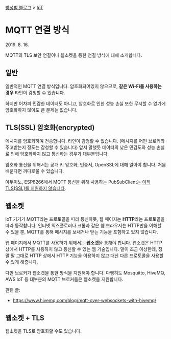 [방성범 블로그](/README.md) > [IoT](/iot.md)

# MQTT 연결 방식

<time id="date-published" datetime="2019-08-16">2019. 8. 16.</time>

MQTT의 TLS 보안 연결이나 웹소켓을 통한 연결 방식에 대해 소개합니다.

## 일반

일반적인 MQTT 연결 방식입니다. 암호화되어있지 않으므로, **같은 Wi-Fi를 사용하는 경우** 타인이 감청할 수 있습니다.

하지만 어차피 민감한 데이터도 아니고, 암호화로 인한 성능 손실 또한 무시할 수 없기에 암호화하지 않아도 큰 문제는 없습니다.

## TLS(SSL) 암호화(encrypted)

메시지를 암호화하여 전송합니다. 타인이 감청할 수 없습니다. (메시지를 어떤 브로커와 주고받는지 정도는 감청할 수 있습니다) 앞서 말했듯 데이터의 낮은 민감도와 성능 손실로 인해 암호화하지 않고 통신하는 경우가 대부분입니다.

암호화 통신을 위해서는 공개 키 암호화, 인증서, OpenSSL에 대해 알아야 합니다. 처음 배운다면 까다로울 수 있습니다.

아두이노, ESP8266에서 MQTT 통신을 위해 사용하는 PubSubClient는 [아직 TLS(SSL)를 지원하지 않습니다](https://github.com/knolleary/pubsubclient/issues/462).

## 웹소켓

IoT 기기가 MQTT라는 프로토콜을 따라 통신하듯, 웹 페이지는 **HTTP**라는 프로토콜을 따라 동작합니다. 인터넷 익스플로러나 크롬과 같은 웹 브라우저는 HTTP만을 이해할 수 있을 뿐, MQTT를 통해 메시지를 보내거나 받는 기능을 포함하고 있지 않습니다.

웹 페이지에서 MQTT를 사용하기 위해서는 **웹소켓**을 통해야 합니다. 웹소켓은 HTTP 상에서 HTTP를 사용하지 않고 통신할 수 있는 웹 기술입니다. 말이 조금 이상한데, 정말 말 그대로 HTTP 상에서 HTTP 기능을 이용하지 않고 대신 다른 프로토콜을 사용할 수 있게 해줍니다.

다만 브로커가 웹소켓을 통한 방식을 지원해야 합니다. 다행히도 Mosquitto, HiveMQ, AWS IoT 등 대부분의 MQTT 브로커들은 웹소켓을 지원합니다.

관련 글:

- <https://www.hivemq.com/blog/mqtt-over-websockets-with-hivemq/>

## 웹소켓 + TLS

웹소켓을 TLS로 암호화할 수도 있습니다.
